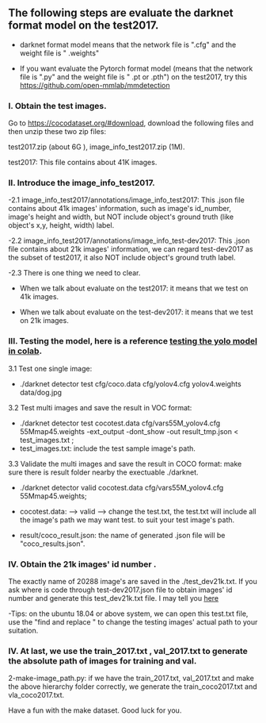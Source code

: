 
## The following steps  are  evaluate  the  darknet  format model  on  the  test2017.
- darknet  format model means that  the network file is ".cfg" and the  weight file is " .weights" 

- If you want evaluate the  Pytorch format model (means that  the network file is ".py" and the  weight file is " .pt or .pth")  on  the  test2017, try this https://github.com/open-mmlab/mmdetection


### I. Obtain the test images. 
   Go to  https://cocodataset.org/#download,  download the following files and then unzip these two  zip  files:  
   
   test2017.zip (about 6G ),  image_info_test2017.zip (1M).  
    
   test2017: This  file  contains  about 41K  images. 
   
     
   
### II. Introduce the image_info_test2017.
-2.1 image_info_test2017/annotations/image_info_test2017: This .json  file  contains about  41k images' information, such  as image's id_number, image's height and width, but NOT include object's  ground truth (like object's x,y, height, width) label.  
    
-2.2  image_info_test2017/annotations/image_info_test-dev2017: This .json  file  contains about  21k images' information,  we can regard test-dev2017 as the subset  of test2017, it  also NOT include object's  ground truth  label.

-2.3  There  is one  thing  we need  to  clear. 

- When we talk  about  evaluate on  the  test2017:    it means that  we test on 41k  images.
      
- When we talk  about  evaluate on  the  test-dev2017:  it  means that  we test on 21k  images.
      

             
 
### III. Testing the model,  here is a reference [testing the yolo model in colab](https://colab.research.google.com/drive/1s7h9pMjw-K3vDWaeIczgGi8KTUrgvoi1?usp=sharing). 
3.1 Test one single image:
- ./darknet  detector   test   cfg/coco.data cfg/yolov4.cfg    yolov4.weights     data/dog.jpg
 
3.2 Test multi images and  save the result in VOC  format:
- ./darknet detector test cocotest.data  cfg/vars55M_yolov4.cfg    55Mmap45.weights  -ext_output -dont_show -out result_tmp.json < test_images.txt ; 
-  test_images.txt: include the test sample image's  path.

   
3.3 Validate the multi images and  save the result in COCO  format:
make sure there  is  result folder  nearby the exectuable  ./darknet. 

- ./darknet detector valid cocotest.data  cfg/vars55M_yolov4.cfg    55Mmap45.weights; 
- cocotest.data: --> valid -->  change the  test.txt, the test.txt will include all the image's path we may want test.   to  suit  your  test image's  path. 

-  result/coco_result.json:  the name of  generated  .json  file  will be "coco_results.json".

 
### IV. Obtain  the  21k  images'  id  number . 
 
The exactly  name of  20288 image's  are  saved  in  the  ./test_dev21k.txt. If you  ask where is code through  test-dev2017.json  file to obtain images' id number and   generate  this test_dev21k.txt file.   I may tell you  [here](https://raw.githubusercontent.com/AlexeyAB/darknet/master/scripts/testdev2017.txt)

-Tips:  on the ubuntu 18.04  or above system,  we can open  this  test.txt  file,   use the  "find  and replace " to change the  testing images' actual  path to your  suitation. 

 
 
### IV. At last, we use the  train_2017.txt , val_2017.txt to generate the  absolute path of images  for training and val.      
2-make-image_path.py: if we have the train_2017.txt,  val_2017.txt  and make the above  hierarchy folder correctly,  we generate the  train_coco2017.txt  and  vla_coco2017.txt.

Have a fun with the make dataset.
Good  luck  for  you.
